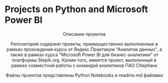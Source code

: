 # Projects on Python and Microsoft Power BI
<p align=center>
Описание проектов
<p align=center>
Репозиторий содержит проекты, преимущественно выполненные в рамках прохождения курса от Яндекс.Практикум "Аналитик данных", а также в рамках курса "Microsoft Power BI для бизнес-аналитики" от платформы Stepik.org. Кроме того, имеется проект, выполенный в рамках совместной работы с командой аналитиков ПАО Сбербанк <br>
<p align=center>
Файлы проектов представлены Python Notebooks и readme.md файлами <br>
